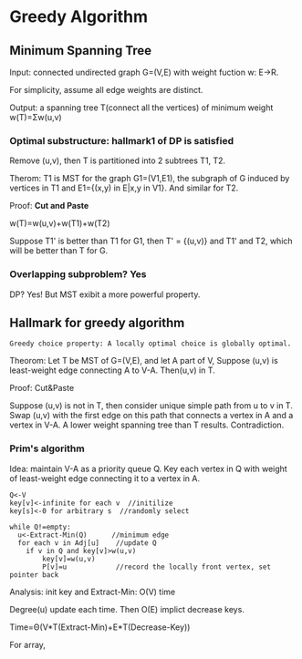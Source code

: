 # Greedy Algorithm
## Minimum Spanning Tree
Input: connected undirected graph G=(V,E) with weight fuction w: E->R.

For simplicity, assume all edge weights are distinct.

Output: a spanning tree T(connect all the vertices) of minimum weight w(T)=Σw(u,v)

### Optimal substructure: hallmark1 of DP is satisfied
Remove (u,v), then T is partitioned into 2 subtrees T1, T2.

Therom: T1 is MST for the graph G1=(V1,E1), the subgraph of G induced by vertices in T1 and E1={(x,y) in E|x,y in V1}. And similar for T2.

Proof: **Cut and Paste**

w(T)=w(u,v)+w(T1)+w(T2)

Suppose T1' is better than T1 for G1, then T' = {(u,v)} and T1' and T2, which will be better than T for G.

### Overlapping subproblem? Yes

DP? Yes! But MST exibit a more powerful property.

## Hallmark for greedy algorithm
`Greedy choice property: A locally optimal choice is globally optimal.`

Theorom: Let T be MST of G=(V,E), and let A part of V, Suppose (u,v) is least-weight edge connecting A to V-A. Then(u,v) in T.

Proof: Cut&Paste

Suppose (u,v) is not in T, then consider unique simple path from u to v in T. Swap (u,v) with the first edge on this path that connects a vertex in A and a vertex in V-A. A lower weight spanning tree than T results. Contradiction.

### Prim's algorithm
Idea: maintain V-A as a priority queue Q. Key each vertex in Q with weight of least-weight edge connecting it to a vertex in A.
```
Q<-V
key[v]<-infinite for each v  //initilize
key[s]<-0 for arbitrary s  //randomly select

while Q!=empty:
  u<-Extract-Min(Q)      //minimum edge
  for each v in Adj[u]    //update Q
    if v in Q and key[v]>w(u,v)
        key[v]=w(u,v)
        P[v]=u            //record the locally front vertex, set pointer back
```

Analysis:
init key and Extract-Min: O(V) time

Degree(u) update each time. Then O(E) implict decrease keys.

Time=Θ(V\*T(Extract-Min)+E*T(Decrease-Key))

For array,



      
